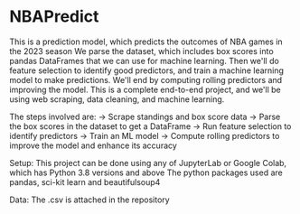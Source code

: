 # NBAPredict
This is a prediction model, which predicts the outcomes of NBA games in the 2023 season
We parse the dataset, which includes box scores into pandas DataFrames that we can use for machine learning. Then we'll do feature selection to identify good predictors, and train a machine learning model to make predictions. We'll end by computing rolling predictors and improving the model.
This is a complete end-to-end project, and we'll be using web scraping, data cleaning, and machine learning.

The steps involved are:
-> Scrape standings and box score data
-> Parse the box scores in the dataset to get a DataFrame
-> Run feature selection to identify predictors
-> Train an ML model
-> Compute rolling predictors to improve the model and enhance its accuracy

Setup:
This project can be done using any of JupyterLab or Google Colab, which has Python 3.8 versions and above
The python packages used are pandas, sci-kit learn and beautifulsoup4

Data:
The .csv is attached in the repository
